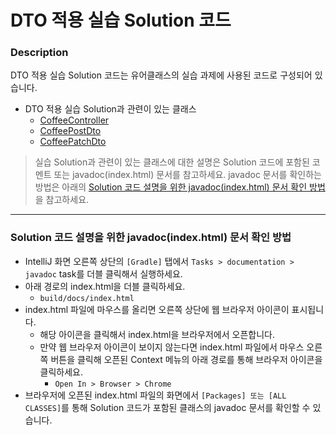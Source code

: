 # DTO 적용 실습 Solution 코드

### Description
DTO 적용 실습 Solution 코드는 유어클래스의 실습 과제에 사용된 코드로 구성되어 있습니다.
* DTO 적용 실습 Solution과 관련이 있는 클래스
  * [CoffeeController](https://github.com/codestates-seb/be-solution-dto/blob/0b64f27d66772083991d81a3064288e19b07ec25/src/main/java/com/codestates/coffee/CoffeeController.java)
  * [CoffeePostDto](https://github.com/codestates-seb/be-solution-dto/blob/0b64f27d66772083991d81a3064288e19b07ec25/src/main/java/com/codestates/coffee/CoffeePatchDto.java)
  * [CoffeePatchDto](https://github.com/codestates-seb/be-solution-dto/blob/0b64f27d66772083991d81a3064288e19b07ec25/src/main/java/com/codestates/coffee/CoffeePostDto.java)
  
> 실습 Solution과 관련이 있는 클래스에 대한 설명은 Solution 코드에 포함된 코멘트 또는 javadoc(index.html) 문서를 참고하세요.
> javadoc 문서를 확인하는 방법은 아래의 [Solution 코드 설명을 위한 javadoc(index.html) 문서 확인 방법](#solution-코드-설명을-위한-javadocindexhtml-문서-확인-방법)을 참고하세요.

---

### Solution 코드 설명을 위한 javadoc(index.html) 문서 확인 방법
  * IntelliJ 화면 오른쪽 상단의 `[Gradle]` 탭에서 `Tasks > documentation > javadoc` task를 더블 클릭해서 실행하세요.
  * 아래 경로의 index.html을 더블 클릭하세요.
    * `build/docs/index.html`
  * index.html 파일에 마우스를 올리면 오른쪽 상단에 웹 브라우저 아이콘이 표시됩니다.
    * 해당 아이콘을 클릭해서 index.html을 브라우저에서 오픈합니다.
    * 만약 웹 브라우저 아이콘이 보이지 않는다면 index.html 파일에서 마우스 오른쪽 버튼을 클릭해 오픈된 Context 메뉴의 아래 경로를 통해 브라우저 아이콘을 클릭하세요.
      * `Open In > Browser > Chrome`
  * 브라우저에 오픈된 index.html 파일의 화면에서 `[Packages] 또는 [ALL CLASSES]`를 통해 Solution 코드가 포함된 클래스의 javadoc 문서를 확인할 수 있습니다.
